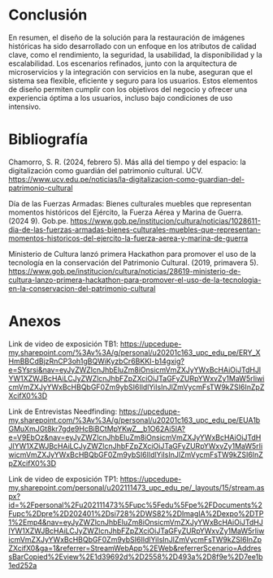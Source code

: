 # Conclusión

En resumen, el diseño de la solución para la restauración de imágenes históricas ha sido desarrollado con un enfoque en los atributos de calidad clave, como el rendimiento, la seguridad, la usabilidad, la disponibilidad y la escalabilidad. Los escenarios refinados, junto con la arquitectura de microservicios y la integración con servicios en la nube, aseguran que el sistema sea flexible, eficiente y seguro para los usuarios. Estos elementos de diseño permiten cumplir con los objetivos del negocio y ofrecer una experiencia óptima a los usuarios, incluso bajo condiciones de uso intensivo.

# Bibliografía

Chamorro, S. R. (2024, febrero 5). Más allá del tiempo y del espacio: la digitalización como guardián del patrimonio cultural. UCV. https://www.ucv.edu.pe/noticias/la-digitalizacion-como-guardian-del-patrimonio-cultural

Día de las Fuerzas Armadas: Bienes culturales muebles que representan momentos históricos del Ejército, la Fuerza Aérea y Marina de Guerra. (2024 9). Gob.pe. https://www.gob.pe/institucion/cultura/noticias/1028611-dia-de-las-fuerzas-armadas-bienes-culturales-muebles-que-representan-momentos-historicos-del-ejercito-la-fuerza-aerea-y-marina-de-guerra

Ministerio de Cultura lanzó primera Hackathon para promover el uso de la tecnología en la conservación del Patrimonio Cultural. (2019, primavera 5). https://www.gob.pe/institucion/cultura/noticias/28619-ministerio-de-cultura-lanzo-primera-hackathon-para-promover-el-uso-de-la-tecnologia-en-la-conservacion-del-patrimonio-cultural


# Anexos

Link de video de exposición TB1: 
https://upcedupe-my.sharepoint.com/%3Av%3A/g/personal/u20201c163_upc_edu_pe/ERY_XHmBBCdBjzRnCP3oh1gBQWiKyzbCr6BKKI-b14gxig?e=SYsrsi&nav=eyJyZWZlcnJhbEluZm8iOnsicmVmZXJyYWxBcHAiOiJTdHJlYW1XZWJBcHAiLCJyZWZlcnJhbFZpZXciOiJTaGFyZURpYWxvZy1MaW5rIiwicmVmZXJyYWxBcHBQbGF0Zm9ybSI6IldlYiIsInJlZmVycmFsTW9kZSI6InZpZXcifX0%3D

Link de Entrevistas Needfinding: 
https://upcedupe-my.sharepoint.com/%3Av%3A/g/personal/u20201c163_upc_edu_pe/EUA1bGMuXmJGt8kr7gde9HcBiBCtMpYKwZ__b1O62Ai5IA?e=V9EbOz&nav=eyJyZWZlcnJhbEluZm8iOnsicmVmZXJyYWxBcHAiOiJTdHJlYW1XZWJBcHAiLCJyZWZlcnJhbFZpZXciOiJTaGFyZURpYWxvZy1MaW5rIiwicmVmZXJyYWxBcHBQbGF0Zm9ybSI6IldlYiIsInJlZmVycmFsTW9kZSI6InZpZXcifX0%3D

Link de video de exposición TP1:
https://upcedupe-my.sharepoint.com/personal/u202111473_upc_edu_pe/_layouts/15/stream.aspx?id=%2Fpersonal%2Fu202111473%5Fupc%5Fedu%5Fpe%2FDocuments%2Fupc%2Dpre%2D202401%2Dsi728%2DWS82%2DImagIA%2Dexpo%2DTP1%2Emp4&nav=eyJyZWZlcnJhbEluZm8iOnsicmVmZXJyYWxBcHAiOiJTdHJlYW1XZWJBcHAiLCJyZWZlcnJhbFZpZXciOiJTaGFyZURpYWxvZy1MaW5rIiwicmVmZXJyYWxBcHBQbGF0Zm9ybSI6IldlYiIsInJlZmVycmFsTW9kZSI6InZpZXcifX0&ga=1&referrer=StreamWebApp%2EWeb&referrerScenario=AddressBarCopied%2Eview%2E1d39692d%2D2558%2D493a%2D8f9e%2D7ee1b1ed252a
